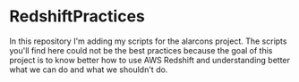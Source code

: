 # RedshiftPractices
In this repository I'm adding my scripts for the alarcons project.
The scripts you'll find here could not be the best practices because the goal of this project
is to know better how to use AWS Redshift and understanding better what we can do and what we shouldn't do.
